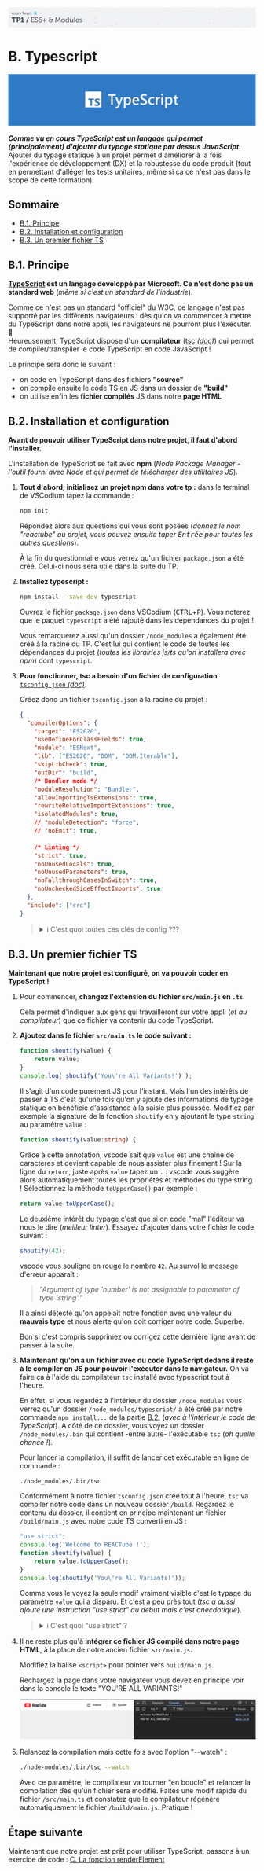 <img src="images/readme/header-small.jpg" >

# B. Typescript <!-- omit in toc -->

<img src="images/readme/header-typescript.jpg">

_**Comme vu en cours TypeScript est un langage qui permet (principalement) d'ajouter du typage statique par dessus JavaScript.**_ \
Ajouter du typage statique à un projet permet d'améliorer à la fois l'expérience de développement (DX) et la robustesse du code produit (tout en permettant d'alléger les tests unitaires, même si ça ce n'est pas dans le scope de cette formation).

## Sommaire <!-- omit in toc -->
- [B.1. Principe](#b1-principe)
- [B.2. Installation et configuration](#b2-installation-et-configuration)
- [B.3. Un premier fichier TS](#b3-un-premier-fichier-ts)


## B.1. Principe

**[TypeScript](https://www.typescriptlang.org/docs/) est un langage développé par Microsoft. Ce n'est donc pas un standard web** (_même si c'est un standard de l'industrie_).

Comme ce n'est pas un standard "officiel" du W3C, ce langage n'est pas supporté par les différents navigateurs : dès qu'on va commencer à mettre du TypeScript dans notre appli, les navigateurs ne pourront plus l'exécuter. 🙁 \
Heureusement, TypeScript dispose d'un **compilateur** ([tsc _(doc)_](https://www.typescriptlang.org/docs/handbook/compiler-options.html)) qui permet de compiler/transpiler le code TypeScript en code JavaScript !

Le principe sera donc le suivant :
- on code en TypeScript dans des fichiers **"source"**
- on compile ensuite le code TS en JS dans un dossier de **"build"**
- on utilise enfin les **fichier compilés** JS dans notre **page HTML**

## B.2. Installation et configuration
**Avant de pouvoir utiliser TypeScript dans notre projet, il faut d'abord l'installer.**

L'installation de TypeScript se fait avec **npm** (_Node Package Manager - l'outil fourni avec Node et qui permet de télécharger des utilitaires JS_).

1. **Tout d'abord, initialisez un projet npm dans votre tp :** dans le terminal de VSCodium tapez la commande :
	```bash
	npm init
	```
	Répondez alors aux questions qui vous sont posées (_donnez le nom "reactube" au projet, vous pouvez ensuite taper <kbd>Entrée</kbd> pour toutes les autres questions_).

	À la fin du questionnaire vous verrez qu'un fichier `package.json` a été créé. Celui-ci nous sera utile dans la suite du TP.

2. **Installez typescript :**
	```bash
	npm install --save-dev typescript
	```
	Ouvrez le fichier `package.json` dans VSCodium (<kbd>CTRL</kbd>+<kbd>P</kbd>). Vous noterez que le paquet `typescript` a été rajouté dans les dépendances du projet !

	Vous remarquerez aussi qu'un dossier `/node_modules` a également été créé à la racine du TP. C'est lui qui contient le code de toutes les dépendances du projet (_toutes les librairies js/ts qu'on installera avec npm_) dont `typescript`.

3. **Pour fonctionner, tsc a besoin d'un fichier de configuration** [`tsconfig.json` _(doc)_](https://www.typescriptlang.org/docs/handbook/tsconfig-json.html).

	Créez donc un fichier `tsconfig.json` à la racine du projet :
	```json
	{
	  "compilerOptions": {
	    "target": "ES2020",
	    "useDefineForClassFields": true,
	    "module": "ESNext",
	    "lib": ["ES2020", "DOM", "DOM.Iterable"],
	    "skipLibCheck": true,
	    "outDir": "build",
	    /* Bundler mode */
	    "moduleResolution": "Bundler",
	    "allowImportingTsExtensions": true,
	    "rewriteRelativeImportExtensions": true,
	    "isolatedModules": true,
	    // "moduleDetection": "force",
	    // "noEmit": true,

	    /* Linting */
	    "strict": true,
	    "noUnusedLocals": true,
	    "noUnusedParameters": true,
	    "noFallthroughCasesInSwitch": true,
	    "noUncheckedSideEffectImports": true
	  },
	  "include": ["src"]
	}
	```
	> <details><summary>ℹ️ C'est quoi toutes ces clés de config ???</summary>
	>
	> _Ce fichier de config est un peu gros pour un projet aussi simple que le notre. A ce stade les seules clés vraiment importantes sont :_
	> - _`target` : version d'ECMAScript vers laquelle compiler le code TS_
	> - _`outDir` : dossier dans lequel `tsc` va placer les fichiers compilés_
	> - _`include` : dossier dans lequel `tsc` va chercher les fichiers source_
	>
	> _Les autres clés de configuration sont reprises de la config générée de base par un outil qu'on utilisera plus tard dans la formation : Vite. On reprend ici cette config pour se simplifier la vie plus tard._
	>
	> _Si vous voulez en savoir plus, la description de chaque clé est disponible dans la doc officielle : https://www.typescriptlang.org/tsconfig/_
	> </detail>


## B.3. Un premier fichier TS

**Maintenant que notre projet est configuré, on va pouvoir coder en TypeScript !**

1. Pour commencer, **changez l'extension du fichier `src/main.js` en `.ts`**.

	Cela permet d'indiquer aux gens qui travailleront sur votre appli (_et au compilateur_) que ce fichier va contenir du code TypeScript.

2. **Ajoutez dans le fichier `src/main.ts` le code suivant :**
	```ts
	function shoutify(value) {
		return value;
	}
	console.log( shoutify('You\'re All Variants!') );
	```

	Il s'agit d'un code purement JS pour l'instant. Mais l'un des intérêts de passer à TS c'est qu'une fois qu'on y ajoute des informations de typage statique on bénéficie d'assistance à la saisie plus poussée. Modifiez par exemple la signature de la fonction `shoutify` en y ajoutant le type `string` au paramètre `value` :
	```ts
	function shoutify(value:string) {
	```
	Grâce à cette annotation, vscode sait que `value` est une chaîne de caractères et devient capable de nous assister plus finement ! Sur la ligne du `return`, juste après `value` tapez un `.` : vscode vous suggère alors automatiquement toutes les propriétés et méthodes du type string ! Sélectionnez la méthode `toUpperCase()` par exemple :
	```ts
	return value.toUpperCase();
	```

	Le deuxième intérêt du typage c'est que si on code "mal" l'éditeur va nous le dire (_meilleur linter_). Essayez d'ajouter dans votre fichier le code suivant :
	```ts
	shoutify(42);
	```
	vscode vous souligne en rouge le nombre `42`. Au survol le message d'erreur apparaît :
	> _"Argument of type 'number' is not assignable to parameter of type 'string'."_

	Il a ainsi détecté qu'on appelait notre fonction avec une valeur du **mauvais type** et nous alerte qu'on doit corriger notre code. Superbe.

	Bon si c'est compris supprimez ou corrigez cette dernière ligne avant de passer à la suite.

3. **Maintenant qu'on a un fichier avec du code TypeScript dedans il reste à le compiler en JS pour pouvoir l'exécuter dans le navigateur.** On va faire ça à l'aide du compilateur `tsc` installé avec typescript tout à l'heure.

	En effet, si vous regardez à l'intérieur du dossier `/node_modules` vous verrez qu'un dossier `/node_modules/typescript/` a été créé par notre commande `npm install...` de la partie [B.2.](#b2-installation-et-configuration) (_avec à l'intérieur le code de TypeScript_). A côté de ce dossier, vous voyez un dossier `/node_modules/.bin` qui contient -entre autre- l'exécutable `tsc` (_oh quelle chance !_).

	Pour lancer la compilation, il suffit de lancer cet exécutable en ligne de commande :
	```bash
	./node_modules/.bin/tsc
	```

	Conformément à notre fichier `tsconfig.json` créé tout à l'heure, `tsc` va compiler notre code dans un nouveau dossier `/build`. Regardez le contenu du dossier, il contient en principe maintenant un fichier `/build/main.js` avec notre code TS converti en JS :
	```js
	"use strict";
	console.log('Welcome to REACTube !');
	function shoutify(value) {
	    return value.toUpperCase();
	}
	console.log(shoutify('You\'re All Variants!'));
	```
	Comme vous le voyez la seule modif vraiment visible c'est le typage du paramètre `value` qui a disparu. Et c'est à peu près tout (_tsc a aussi ajouté une instruction "use strict" au début mais c'est anecdotique_).

	> <details><summary>ℹ️ C'est quoi "use strict" ?</summary>
	>
	> _Le mode strict permet de rendre le navigateur qui exécute notre code JS moins "tolérant" quand il se trouve face à du code ES5._
	>
	> _Par défaut le navigateur autorise certaines aberrations héritées d'ES3 (comme la possibilité de déclarer plusieurs variables avec le même nom dans le même scope par exemple). Le mode strict permet donc de désactiver cette tolérance pour détecter plus facilement les erreurs._
	>
	> _La doc : https://developer.mozilla.org/fr/docs/Web/JavaScript/Reference/Strict_mode_
	> </details>

4. Il ne reste plus qu'à **intégrer ce fichier JS compilé dans notre page HTML**, à la place de notre ancien fichier `src/main.js`.

	Modifiez la balise `<script>` pour pointer vers `build/main.js`.

	Rechargez la page dans votre navigateur vous devez en principe voir dans la console le texte "YOU'RE ALL VARIANTS!"

	<img src="images/readme/ts-consolelog.png">

5. Relancez la compilation mais cette fois avec l'option "--watch" :
	```bash
	./node-modules/.bin/tsc --watch
	```
	Avec ce paramètre, le compilateur va tourner "en boucle" et relancer la compilation dès qu'un fichier sera modifié. Faites une modif rapide du fichier `/src/main.ts` et constatez que le compilateur régénère automatiquement le fichier `/build/main.js`. Pratique !


## Étape suivante <!-- omit in toc -->
Maintenant que notre projet est prêt pour utiliser TypeScript, passons à un exercice de code : [C. La fonction renderElement](./C-renderelement.md)